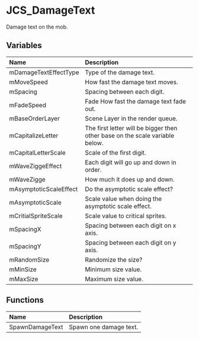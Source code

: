 # JCS_DamageText

Damage text on the mob.

## Variables

| Name                   | Description                                                                  |
|:-----------------------|:-----------------------------------------------------------------------------|
| mDamageTextEffectType  | Type of the damage text.                                                     |
| mMoveSpeed             | How fast the damage text moves.                                              |
| mSpacing               | Spacing between each digit.                                                  |
| mFadeSpeed             | Fade How fast the damage text fade out.                                      |
| mBaseOrderLayer        | Scene Layer in the render queue.                                             |
| mCapitalizeLetter      | The first letter will be bigger then other base on the scale variable below. |
| mCapitalLetterScale    | Scale of the first digit.                                                    |
| mWaveZiggeEffect       | Each digit will go up and down in order.                                     |
| mWaveZigge             | How much it does up and down.                                                |
| mAsymptoticScaleEffect | Do the asymptotic scale effect?                                              |
| mAsymptoticScale       | Scale value when doing the asymptotic scale effect.                          |
| mCritialSpriteScale    | Scale value to critical sprites.                                             |
| mSpacingX              | Spacing between each digit on x axis.                                        |
| mSpacingY              | Spacing between each digit on y axis.                                        |
| mRandomSize            | Randomize the size?                                                          |
| mMinSize               | Minimum size value.                                                          |
| mMaxSize               | Maximum size value.                                                          |

## Functions

| Name            | Description            |
|:----------------|:-----------------------|
| SpawnDamageText | Spawn one damage text. |
